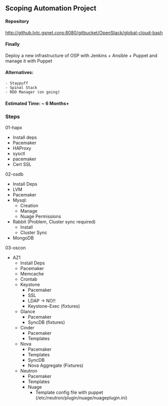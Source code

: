## Scoping Automation Project
#### Repository
 http://github.lvtc.gsnet.corp:8080/gitbucket/OpenStack/global-cloud-bash
#### Finally
Deploy a new infrastructure of OSP with Jenkins + Ansible + Puppet and manage it with Puppet
#### Alternatives:
    - Staypuff
    - Spinal Stack
    - RDO Manager (on going)
#### Estimated Time: ~ 6 Months+

### Steps
01-hapx
  - Install deps
  - Pacemaker
  - HAProxy
  - sysctl
  - pacemaker
  - Cert SSL

02-osdb
  - Install Deps
  - LVM
  - Pacemaker
  - Mysql:
    - Creation
    - Manage
    - Nuage Permissions
  - Rabbit (Problem, Cluster sync required)
    - Install
    - Cluster Sync
  - MongoDB

03-oscon
  - AZ1
    - Install Deps
    - Pacemaker
    - Memcache
    - Crontab
    - Keystone
      - Pacemaker
      - SSL
      - LDAP -> NO!!
      - Keystone-Exec (fixtures)
    - Glance
      - Pacemaker
      - SyncDB (fixtures)
    - Cinder
      - Pacemaker
      - Templates
    - Nova
      - Pacemaker
      - Templates
      - SyncDB
      - Nova Aggregate (Fixtures)
    - Neutron
      - Pacemaker
      - Templates
      - Nuage
        - Template config file with puppet (/etc/neutron/plugin/nuage/nuageplugin.ini)

